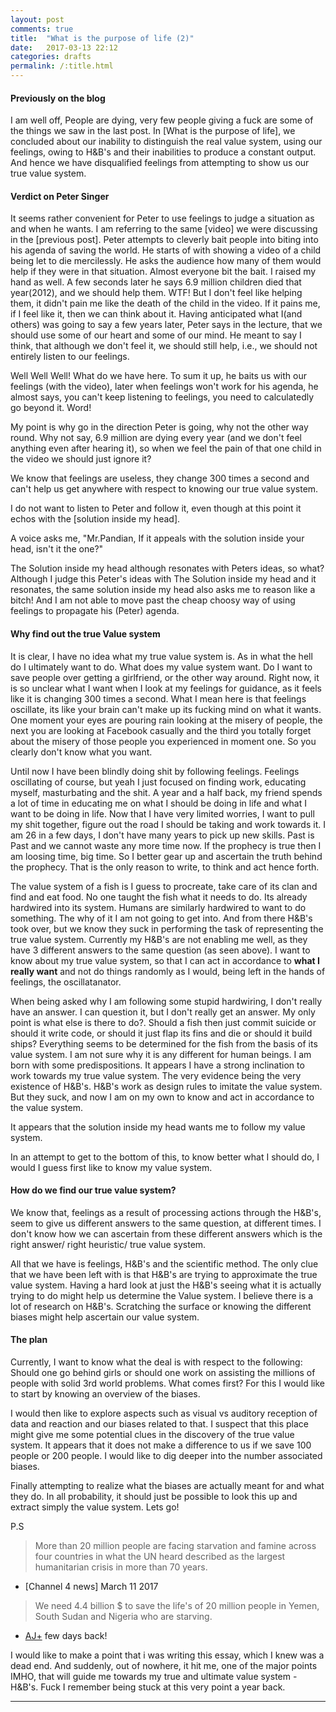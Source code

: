 ```yaml
---
layout: post
comments: true
title:  "What is the purpose of life (2)"
date:   2017-03-13 22:12
categories: drafts
permalink: /:title.html
---
```


#### **Previously on the blog**

I am well off, People are dying, very few people giving a fuck are some of the things we saw in the last post. In [What is the purpose of life], we concluded about our inability to distinguish the real value system, using our feelings, owing to H&B's and their inabilities to produce a constant output. And hence we have disqualified feelings from attempting to show us our true value system.

#### **Verdict on Peter Singer**
It seems rather convenient for Peter to use feelings to judge a situation as and when he wants. I am referring to the same [video] we were discussing in the [previous post]. Peter attempts to cleverly bait people into biting into his agenda of saving the world. He starts of with showing a video of a child being let to die mercilessly. He asks the audience how many of them would help if they were in that situation. Almost everyone bit the bait. I raised my hand as well. A few seconds later he says 6.9 million children died that year(2012), and we should help them. WTF! But I don't feel like helping them, it didn't pain me like the death of the child in the video. If it pains me, if I feel like it, then we can think about it. Having anticipated what I(and others) was going to say a few years later, Peter says in the lecture, that we should use some of our heart and some of our mind. He meant to say I think, that although we don't feel it, we should still help, i.e., we should not entirely listen to our feelings.

Well Well Well! What do we have here. To sum it up, he baits us with our feelings (with the video), later when feelings won't work for his agenda, he almost says, you can't keep listening to feelings, you need to calculatedly go beyond it. Word!

My point is why go in the direction Peter is going, why not the other way round. Why not say, 6.9 million are dying every year (and we don't feel anything even after hearing it), so when we feel the pain of that one child in the video we should just ignore it? 

We know that feelings are useless, they change 300 times a second and can't help us get anywhere with respect to knowing our true value system.

I do not want to listen to Peter and follow it, even though at this point it echos with the [solution inside my head].

A voice asks me, "Mr.Pandian, If it appeals with the solution inside your head, isn't it the one?"

The Solution inside my head although resonates with Peters ideas, so what? Although I judge this Peter's ideas with The Solution inside my head and it resonates, the same solution inside my head also asks me to reason like a bitch! And I am not able to move past the cheap choosy way of using feelings to propagate his (Peter) agenda. 

#### **Why find out the true Value  system**
It is clear, I have no idea what my true value system is. As in what the hell do I ultimately want to do. What does my value system want.  Do I want to save people over getting a girlfriend, or the other way around. Right now, it is so unclear what I want when I look at my feelings for guidance, as it feels like it is changing 300 times a second. What I mean here is that feelings oscillate, its like your brain can't make up its fucking mind on what it wants. One moment your eyes are pouring rain looking at the misery of people, the next you are looking at Facebook casually and the third you totally forget about the misery of those people you experienced in moment one. So you clearly don't know what you want.

Until now I have been blindly doing shit by following feelings. Feelings oscillating of course, but yeah I just focused on finding work, educating myself, masturbating and the shit. A year and a half back, my friend spends a lot of time in educating me on what I should be doing in life and what I want to be doing in life. Now that I have very limited worries, I want to pull my shit together, figure out the road I should be taking and work towards it. I am 26 in a few days, I don't have many years to pick up new skills. Past is Past and we cannot waste any more time now. If the prophecy is true then I am loosing time, big time. So I better gear up and ascertain the truth behind the prophecy. That is the only reason to write, to think and act hence forth. 

The value system of a fish is I guess to procreate, take care of its clan and find and eat food. No one taught the fish what it needs to do. Its already hardwired into its system. Humans are similarly hardwired to want to do something. The why of it I am not going to get into. And from there H&B's took over, but we know they suck in performing the task of representing the true value system. Currently my H&B's are not enabling me well, as they have 3 different answers to the same question (as seen above). I want to know about my true value system, so that I can act in accordance to **what I really want** and not do things randomly as I would, being left in the hands of feelings, the oscillatanator.

When being asked why I am following some stupid hardwiring, I don't really have an answer. I can question it, but I don't really get an answer. My only point is what else is there to do?. Should a fish then just commit suicide or should it write code, or should it just flap its fins and die or should it build ships? Everything seems to be determined for the fish from the basis of its value system. I am not sure why it is any different for human beings. I am born with some predispositions. It appears I have a strong inclination to work towards my true value system. The very evidence being the very existence of H&B's. H&B's work as design rules to imitate the value system. But they suck, and now I am on my own to know and act in accordance to the value system.

It appears that the solution inside my head wants me to follow my value system. 

In an attempt to get to the bottom of this, to know better what I should do, I would I guess first like to know my value system.


#### **How do we find our true value system?**

We know that, feelings as a result of processing actions through the H&B's, seem to give us different answers to the same question, at different times. I don't know how we can ascertain from these different answers which is the right answer/ right heuristic/ true value system. 

All that we have is feelings, H&B's and the scientific method. The only clue that we have been left with is that H&B's are trying to approximate the true value system. Having a hard look at just the H&B's seeing what it is actually trying to do might help us determine the Value system. I believe there is a lot of research on H&B's. Scratching the surface or knowing the different biases might help ascertain our value system.

#### **The plan**
Currently, I want to know what the deal is with respect to the following: Should one go behind girls or should one work on assisting the millions of people with solid 3rd world problems. What comes first? For this I would like to start by knowing an overview of the biases.

I would then like to explore aspects such as visual vs auditory reception of data and reaction and our biases related to that. I suspect that this place might give me some potential clues in the discovery of the true value system. It appears that it does not make a difference to us if we save 100 people or 200 people. I would like to dig deeper into the number associated biases. 

Finally attempting to realize what the biases are actually meant for and what they do. In all probability, it should just be possible to look this up and extract simply the value system. Lets go!

P.S

> More than 20 million people are facing starvation and famine across four countries in what the UN heard described as the largest humanitarian crisis in more than 70 years.    
- [Channel 4 news] March 11 2017

> We need 4.4 billion $ to save the life's of 20 million people in Yemen, South Sudan and Nigeria who are starving.
- [AJ+][aj+] few days back!

I would like to make a point that i was writing this essay, which I knew was a dead end. And suddenly, out of nowhere, it hit me, one of the major points IMHO, that will guide me towards my true and ultimate value system - H&B's. Fuck I remember being stuck at this very point a year back. 

---

[witpol]:/What-is-the-purpose-of-life.html
[simh]:/solution-inside-my-head.html
[c4]: https://www.facebook.com/plugins/video.php?href=https%3A%2F%2Fwww.facebook.com%2FChannel4News%2Fvideos%2F10154643419306939%2F&show_text=1&width=560
[aj+]:https://www.facebook.com/ajplusenglish/videos/931325910342250/
